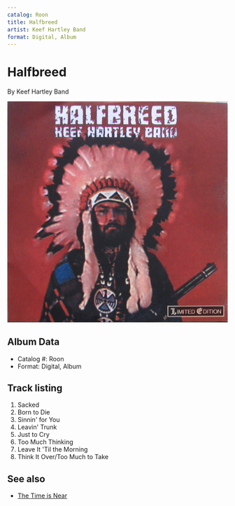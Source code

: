 ```yaml
---
catalog: Roon
title: Halfbreed
artist: Keef Hartley Band
format: Digital, Album
---
```


# Halfbreed

By Keef Hartley Band

![](../../assets/albumcovers/Keef_Hartley_Band-Halfbreed.png)

## Album Data

- Catalog #: Roon
- Format: Digital, Album


## Track listing


1. Sacked
2. Born to Die
3. Sinnin' for You
4. Leavin' Trunk
5. Just to Cry
6. Too Much Thinking
7. Leave It 'Til the Morning
8. Think It Over/Too Much to Take


## See also

- [The Time is Near](The_Time_is_Near.md)
